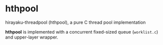 # hthpool
hirayaku-threadpool (hthpool), a pure C thread pool implementation

**hthpool** is implemented with a concurrent fixed-sized queue (`worklist.c`) and upper-layer wrapper.
